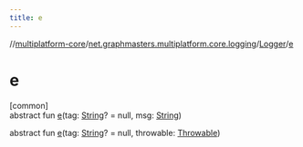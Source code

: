 ```yaml
---
title: e
---
```

//[multiplatform-core](../../../index.html)/[net.graphmasters.multiplatform.core.logging](../index.html)/[Logger](index.html)/[e](e.html)



# e



[common]\
abstract fun [e](e.html)(tag: [String](https://kotlinlang.org/api/latest/jvm/stdlib/kotlin/-string/index.html)? = null, msg: [String](https://kotlinlang.org/api/latest/jvm/stdlib/kotlin/-string/index.html))

abstract fun [e](e.html)(tag: [String](https://kotlinlang.org/api/latest/jvm/stdlib/kotlin/-string/index.html)? = null, throwable: [Throwable](https://kotlinlang.org/api/latest/jvm/stdlib/kotlin/-throwable/index.html))




